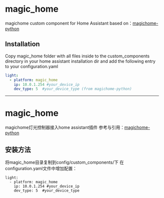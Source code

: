 # magic_home

magichome custom component for Home Assistant based on：[magichome-python](https://github.com/adamkempenich/magichome-python)

## Installation
Copy magic_home folder with all files inside to the custom_components directory in your home assistant installation dir
and add the following entry to your configuration.yaml
```yml
light:
  - platform: magic_home
    ip: 10.0.1.254 #your_device_ip
    dev_type: 5  #your_device_type (from magichome-python)
```
---

# magic_home
magichome灯光控制器接入home assistant插件
参考与引用：[magichome-python](https://github.com/adamkempenich/magichome-python)
## 安装方法
将magic_home目录复制到config/custom_components/下
在configuration.yaml文件中增加配置：
```
light:
  - platform: magic_home
    ip: 10.0.1.254 #your_device_ip
    dev_type: 5  #your_device_type
```
